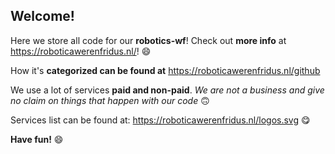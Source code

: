 ## Welcome!

Here we store all code for our **robotics-wf**! Check out **more info** at https://roboticawerenfridus.nl/! 😄

How it's **categorized can be found at** https://roboticawerenfridus.nl/github


We use a lot of services **paid and non-paid**. *We are not a business and give no claim on things that happen with our code* 🙃

Services list can be found at: https://roboticawerenfridus.nl/logos.svg 😋

**Have fun!** 😄
